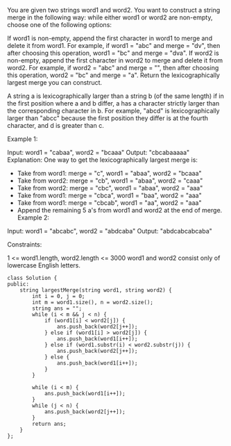 You are given two strings word1 and word2. You want to construct a string merge in the following way: while either word1 or word2 are non-empty, choose one of the following options:

If word1 is non-empty, append the first character in word1 to merge and delete it from word1.
For example, if word1 = "abc" and merge = "dv", then after choosing this operation, word1 = "bc" and merge = "dva".
If word2 is non-empty, append the first character in word2 to merge and delete it from word2.
For example, if word2 = "abc" and merge = "", then after choosing this operation, word2 = "bc" and merge = "a".
Return the lexicographically largest merge you can construct.

A string a is lexicographically larger than a string b (of the same length) if in the first position where a and b differ, a has a character strictly larger than the corresponding character in b. For example, "abcd" is lexicographically larger than "abcc" because the first position they differ is at the fourth character, and d is greater than c.

 

Example 1:

Input: word1 = "cabaa", word2 = "bcaaa"
Output: "cbcabaaaaa"
Explanation: One way to get the lexicographically largest merge is:
- Take from word1: merge = "c", word1 = "abaa", word2 = "bcaaa"
- Take from word2: merge = "cb", word1 = "abaa", word2 = "caaa"
- Take from word2: merge = "cbc", word1 = "abaa", word2 = "aaa"
- Take from word1: merge = "cbca", word1 = "baa", word2 = "aaa"
- Take from word1: merge = "cbcab", word1 = "aa", word2 = "aaa"
- Append the remaining 5 a's from word1 and word2 at the end of merge.
Example 2:

Input: word1 = "abcabc", word2 = "abdcaba"
Output: "abdcabcabcaba"
 

Constraints:

1 <= word1.length, word2.length <= 3000
word1 and word2 consist only of lowercase English letters.

```
class Solution {
public:
    string largestMerge(string word1, string word2) {
        int i = 0, j = 0;
        int m = word1.size(), n = word2.size();
        string ans = "";
        while (i < m && j < n) {
            if (word1[i] < word2[j]) {
                ans.push_back(word2[j++]);
            } else if (word1[i] > word2[j]) {
                ans.push_back(word1[i++]);
            } else if (word1.substr(i) < word2.substr(j)) {
                ans.push_back(word2[j++]);
            } else {
                ans.push_back(word1[i++]);
            }
        }
        
        while (i < m) {
            ans.push_back(word1[i++]);
        }
        while (j < n) {
            ans.push_back(word2[j++]);
        }
        return ans;
    }
};
```
